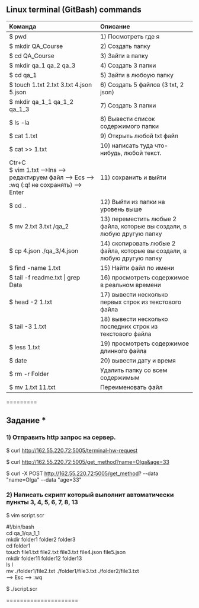 ## Linux terminal (GitBash) commands

| Команда | Описание |   
|:--|:--|  
|$ pwd | 1) Посмотреть где я |  
|$ mkdir QA_Course | 2) Создать папку |  
|$ cd QA_Course| 3) Зайти в папку |
|$ mkdir qa_1 qa_2 qa_3| 4) Создать 3 папки |
|$ cd qa_1| 5) Зайти в любоую папку |
|$ touch 1.txt 2.txt 3.txt 4.json 5.json| 6) Создать 5 файлов (3 txt, 2 json) |
|$ mkdir qa_1_1 qa_1_2 qa_1_3| 7) Создать 3 папки |
|$ ls -la| 8) Вывести список содержимого папки |
|$ cat 1.txt| 9) Открыть любой txt файл |
|$ cat >> 1.txt|10) написать туда что-нибудь, любой текст.|
|Ctr+C  <br/>  $ vim 1.txt -->Ins --> редактируем файл --> Ecs --> :wq (:q! не сохранять) --> Enter | 11) сохранить и выйти |
|$ cd ..| 12) Выйти из папки на уровень выше |
|$ mv 2.txt 3.txt /qa_2 | 13) переместить любые 2 файла, которые вы создали, в любую другую папку |
|$ cp 4.json  ./qa_3/4.json | 14) скопировать любые 2 файла, которые вы создали, в любую другую папку |
|$ find -name 1.txt | 15) Найти файл по имени |
|$ tail -f readme.txt \| grep Data| 16) просмотреть содержимое в реальном времени |
|$ head -2 1.txt | 17) вывести несколько первых строк из текстового файла |
|$ tail -3 1.txt| 18) вывести несколько последних строк из текстового файла |
|$ less 1.txt|19) просмотреть содержимое длинного файла|
|$ date| 20) вывести дату и время |
|$ rm -r Folder |Удалить папку со всем содержимым|
|$ mv 1.txt 11.txt |Переименовать файл|


=========

## Задание *
### 1) Отправить http запрос на сервер.   
$ curl http://162.55.220.72:5005/terminal-hw-request

$ curl http://162.55.220.72:5005/get_method?name=Olga&age=33

$ curl -X POST http://162.55.220.72:5005/get_method? --data "name=Olga" --data "age=33"


### 2) Написать скрипт который выполнит автоматически пункты 3, 4, 5, 6, 7, 8, 13  

$ vim script.scr  

#!/bin/bash   
cd qa_1/qa_1_1   
mkdir folder1 folder2 folder3   
cd folder1   
touch file1.txt file2.txt file3.txt file4.json file5.json   
mkdir folder11 folder12 folder13  
ls l  
mv ./folder1/file2.txt ./folder1/file3.txt ./folder2/file3.txt  
--> Esc --> :wq  

$ ./script.scr


=====================

